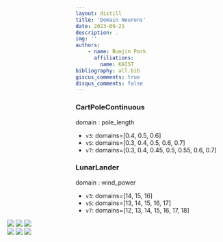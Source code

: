 ```yaml
---
layout: distill
title: 'Domain Neurons'
date: 2023-09-21
description: . 
img: ''
authors: 
    - name: Bumjin Park
      affiliations:
        name: KAIST
bibliography: all.bib
giscus_comments: true
disqus_comments: false
---
```



### CartPoleContinuous 

domain : pole_length 

* `v3`: domains=[0.4, 0.5, 0.6]
* `v5`: domains=[0.3, 0.4, 0.5, 0.6, 0.7] 
* `v7`: domains=[0.3, 0.4, 0.45, 0.5, 0.55, 0.6, 0.7]

### LunarLander

domain : wind_power 

* `v3`: domains=[14, 15, 16]
* `v5`: domains=[13, 14, 15, 16, 17]
* `v7`: domains=[12, 13, 14, 15, 16, 17, 18]


<div class="table-slider" markdown="1" style="margin-left:-10rem;width:80rem">


<img src="https://drive.google.com/uc?export=view&id=1dYAfhcE7NUj-qqqKEF8s04HrlHHa1ube">

<img src="https://drive.google.com/uc?export=view&id=1Prf1FLjJI6QIeTpsffAOOBMLYRi-0tBs">

<img src="https://drive.google.com/uc?export=view&id=1I6IlwgCvzWkFpzIssMKHAWT3Fz_c8VcW">

</div>






<div class="table-slider" markdown="1" style="margin-left:-10rem;width:80rem">

<img src="https://drive.google.com/uc?export=view&id=1mnnUHjREsPf93Hrbf8k-zVrQR4Y2GSbk">

<img src="https://drive.google.com/uc?export=view&id=1EizAfMplyvo6V29pBHSfLAcg9_eflY3U">

<img src="https://drive.google.com/uc?export=view&id=1wFEC0TZsVxDd7RiyDWR_SSRMR1LfYgj-">

</div>



